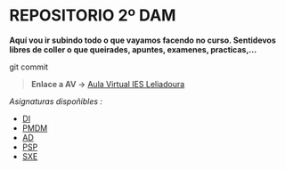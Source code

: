 # REPOSITORIO 2º DAM
**Aquí vou ir subindo todo o que vayamos facendo no curso. Sentidevos libres de coller o que queirades, apuntes, examenes, practicas,...**

git commit

> **Enlace a AV ->** [Aula Virtual IES Leliadoura](https://www.edu.xunta.gal/centros/iesleliadoura/aulavirtual/)

*Asignaturas dispoñibles :*

- [DI](DI)
- [PMDM](PMDM)
- [AD](ACD)
- [PSP](PSP)
- [SXE](SXE)
